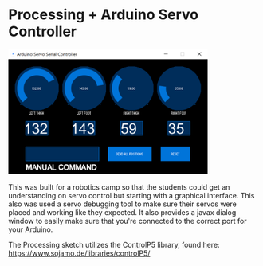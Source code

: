 # Processing + Arduino Servo Controller

<img src="processing_servo_ss.png" width=400>

This was built for a robotics camp so that the students could get an understanding on servo control but starting with a graphical interface. This also was used a servo debugging tool to make sure their servos were placed and working like they expected. It also provides a javax dialog window to easily make sure that you're connected to the correct port for your Arduino.

The Processing sketch utilizes the ControlP5 library, found here: https://www.sojamo.de/libraries/controlP5/
